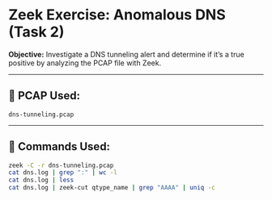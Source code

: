 # Zeek Exercise: Anomalous DNS (Task 2)

**Objective:** Investigate a DNS tunneling alert and determine if it’s a true positive by analyzing the PCAP file with Zeek.

---

## 📂 PCAP Used:
`dns-tunneling.pcap`

---

## 🔧 Commands Used:
```bash
zeek -C -r dns-tunneling.pcap
cat dns.log | grep ":" | wc -l
cat dns.log | less
cat dns.log | zeek-cut qtype_name | grep "AAAA" | uniq -c



